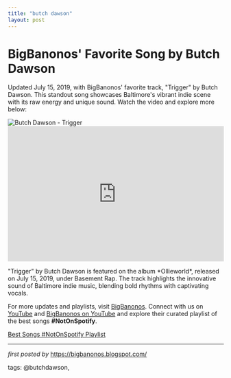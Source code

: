 ```yaml
---
title: "butch dawson"
layout: post
---
```

<!-- Post Title -->
<h1 >BigBanonos' Favorite Song by Butch Dawson</h1> <!-- Introductory Text -->
<p >Updated July 15, 2019, with BigBanonos' favorite track, "Trigger" by Butch Dawson. This standout song showcases Baltimore's vibrant indie scene with its raw energy and unique sound. Watch the video and explore more below:</p> <!-- Featured Image -->
<div > <img src="https://image-cdn.hypb.st/https%3A%2F%2Fhypebeast.com%2Fimage%2F2019%2F09%2Fbutch-dawson-this-is-your-hood-music-video-00.jpg?w=960&cbr=1&q=90&fit=max" alt="Butch Dawson - Trigger" />
</div> <!-- YouTube Video Embed -->
<div > <iframe width="100%" height="315" src="https://www.youtube.com/embed/xqmsSB4K1P8" title="Trigger" frameborder="0" allow="accelerometer; autoplay; clipboard-write; encrypted-media; gyroscope; picture-in-picture; web-share" referrerpolicy="strict-origin-when-cross-origin" allowfullscreen></iframe>
</div> <!-- Song Information -->
<div > <p>"Trigger" by Butch Dawson is featured on the album *Ollieworld*, released on July 15, 2019, under Basement Rap. The track highlights the innovative sound of Baltimore indie music, blending bold rhythms with captivating vocals.</p>
</div> <!-- Footer Links -->
<div > <p>For more updates and playlists, visit <a href="https://bigbanonos.blogspot.com/" target="_blank">BigBanonos</a>. Connect with us on <a href="https://www.youtube.com/@BigBanonos" target="_blank">YouTube</a> and <a href="


<!--Subscribe and Playlist Links-->
<div>
    <p>For more exclusive tracks not on Spotify, subscribe to <a href="https://www.youtube.com/@BigBanonos" target="_blank">BigBanonos on YouTube</a> and explore their curated playlist of the best songs <strong>#NotOnSpotify</strong>.</p>
    <p><a href="https://www.youtube.com/playlist?list=PLtuNtuTatqI0kFahUCbtbfenC_ET5O_tr" target="_blank">Best Songs #NotOnSpotify Playlist<br /></a></p></div>

<hr />

<p><em>first posted by</em> <a href="https://bigbanonos.blogspot.com/" rel="noopener" target="_new">https://bigbanonos.blogspot.com/</a></p>

<p>tags: @butchdawson,</p>
